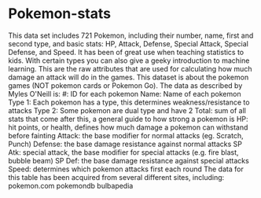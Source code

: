 # Pokemon-stats
This data set includes 721 Pokemon, including their number, name, first and second type, and basic stats: HP, Attack, Defense, Special Attack, Special Defense, and Speed. It has been of great use when teaching statistics to kids. With certain types you can also give a geeky introduction to machine learning.  This are the raw attributes that are used for calculating how much damage an attack will do in the games. This dataset is about the pokemon games (NOT pokemon cards or Pokemon Go).  The data as described by Myles O'Neill is:  #: ID for each pokemon Name: Name of each pokemon Type 1: Each pokemon has a type, this determines weakness/resistance to attacks Type 2: Some pokemon are dual type and have 2 Total: sum of all stats that come after this, a general guide to how strong a pokemon is HP: hit points, or health, defines how much damage a pokemon can withstand before fainting Attack: the base modifier for normal attacks (eg. Scratch, Punch) Defense: the base damage resistance against normal attacks SP Atk: special attack, the base modifier for special attacks (e.g. fire blast, bubble beam) SP Def: the base damage resistance against special attacks Speed: determines which pokemon attacks first each round The data for this table has been acquired from several different sites, including:  pokemon.com pokemondb bulbapedia

